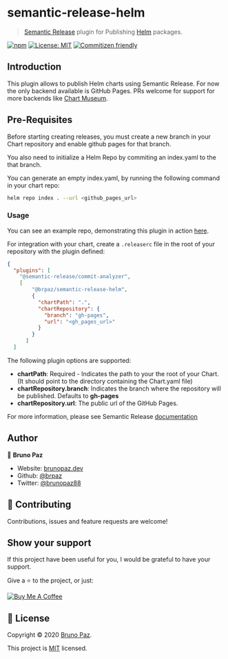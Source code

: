 # semantic-release-helm

> [Semantic Release](https://github.com/semantic-release/semantic-release) plugin for Publishing [Helm](https://helm.sh/) packages.

[![npm](https://img.shields.io/npm/v/@brpaz/semantic-release-helm.svg?style=for-the-badge)](https://www.npmjs.com/package/@brpaz/semantic-release-helm)
[![License: MIT](https://img.shields.io/badge/License-MIT-yellow.svg?style=for-the-badge)](https://opensource.org/licenses/MIT)
[![Commitizen friendly](https://img.shields.io/badge/commitizen-friendly-brightgreen.svg?style=for-the-badge)](http://commitizen.github.io/cz-cli/)


## Introduction

This plugin allows to publish Helm charts using Semantic Release. For now the only backend available is GitHub Pages. PRs welcome for support for more backends  like [Chart Museum](https://github.com/helm/chartmuseum).

## Pre-Requisites

Before starting creating releases, you must create a new branch in your Chart repository and enable github pages for that branch.

You also need to initialize a Helm Repo by commiting an index.yaml to the that branch.

You can generate an empty index.yaml, by running the following command in your chart repo:

```sh
helm repo index . --url <github_pages_url>
```

### Usage

You can see an example repo, demonstrating this plugin in action [here](https://github.com/brpaz/semantic-release-helm-demo).

For integration with your chart, create a `.releaserc` file in the root of your repository with the plugin defined:

```json
{
  "plugins": [
    "@semantic-release/commit-analyzer",
    [
        "@brpaz/semantic-release-helm",
        {
          "chartPath": ".",
          "chartRepository": {
            "branch": "gh-pages",
            "url": "<gh_pages_url>"
          }
        }
      ]
  ]
  ```

The following plugin options are supported:

* **chartPath**: Required - Indicates the path to your the root of your Chart. (It should point to the directory containing the Chart.yaml file)
* **chartRepository.branch**:  Indicates the branch where the repository will be published. Defaults to **gh-pages**
* **chartRepository.url**:  The public url of the GitHub Pages.

For more information, please see Semantic Release [documentation](https://semantic-release.gitbook.io/semantic-release/extending/plugins-list)

## Author

👤 **Bruno Paz**

* Website: [brunopaz.dev](https://brunopaz.dev)
* Github: [@brpaz](https://github.com/brpaz)
* Twitter: [@brunopaz88](https://twitter.com/brunopaz88)

## 🤝 Contributing

Contributions, issues and feature requests are welcome!

## Show your support

If this project have been useful for you, I would be grateful to have your support.

Give a ⭐️ to the project, or just:

<a href="https://www.buymeacoffee.com/Z1Bu6asGV" target="_blank"><img src="https://www.buymeacoffee.com/assets/img/custom_images/orange_img.png" alt="Buy Me A Coffee" style="height: auto !important;width: auto !important;" ></a>

## 📝 License

Copyright © 2020 [Bruno Paz](https://github.com/brpaz).

This project is [MIT](https://opensource.org/licenses/MIT) licensed.

